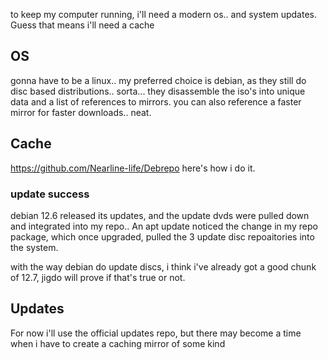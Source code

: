 
to keep my computer running, i'll need a modern os.. and system updates.
Guess that means i'll need a cache
## OS
gonna have to be a linux.. my preferred choice is debian, as they still do disc based distributions.. sorta...
they disassemble the iso's into unique data and a list of references to mirrors.
you can also reference a faster mirror for faster downloads.. neat.
## Cache
https://github.com/Nearline-life/Debrepo
here's how i do it.

### update success
debian 12.6 released its updates, and the update dvds were pulled down and integrated into my repo..
An apt update noticed the change in my repo package, which once upgraded, pulled the 3 update disc repoaitories into the system.

with the way debian do update discs, i think i've already got a good chunk of 12.7, jigdo will prove if that's true or not.

## Updates
For now i'll use the official updates repo, but there may become a time when i have to create a caching mirror of some kind

